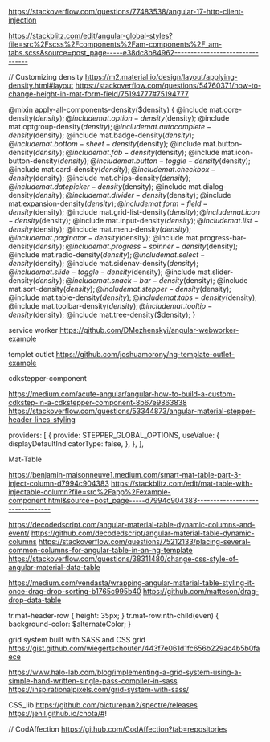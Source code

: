 

https://stackoverflow.com/questions/77483538/angular-17-http-client-injection

https://stackblitz.com/edit/angular-global-styles?file=src%2Fscss%2Fcomponents%2Fam-components%2F_am-tabs.scss&source=post_page-----e38dc8b84962--------------------------------

// Customizing density
https://m2.material.io/design/layout/applying-density.html#layout
https://stackoverflow.com/questions/54760371/how-to-change-height-in-mat-form-field/75194777#75194777

@mixin apply-all-components-density($density) {
  @include mat.core-density($density);
  @include mat.option-density($density);
  @include mat.optgroup-density($density);
  @include mat.autocomplete-density($density);
  @include mat.badge-density($density);
  @include mat.bottom-sheet-density($density);
  @include mat.button-density($density);
  @include mat.fab-density($density);
  @include mat.icon-button-density($density);
  @include mat.button-toggle-density($density);
  @include mat.card-density($density);
  @include mat.checkbox-density($density);
  @include mat.chips-density($density);
  @include mat.datepicker-density($density);
  @include mat.dialog-density($density);
  @include mat.divider-density($density);
  @include mat.expansion-density($density);
  @include mat.form-field-density($density);
  @include mat.grid-list-density($density);
  @include mat.icon-density($density);
  @include mat.input-density($density);
  @include mat.list-density($density);
  @include mat.menu-density($density);
  @include mat.paginator-density($density);
  @include mat.progress-bar-density($density);
  @include mat.progress-spinner-density($density);
  @include mat.radio-density($density);
  @include mat.select-density($density);
  @include mat.sidenav-density($density);
  @include mat.slide-toggle-density($density);
  @include mat.slider-density($density);
  @include mat.snack-bar-density($density);
  @include mat.sort-density($density);
  @include mat.stepper-density($density);
  @include mat.table-density($density);
  @include mat.tabs-density($density);
  @include mat.toolbar-density($density);
  @include mat.tooltip-density($density);
  @include mat.tree-density($density);
}





service worker
https://github.com/DMezhenskyi/angular-webworker-example

templet outlet
https://github.com/joshuamorony/ng-template-outlet-example

cdkstepper-component

https://medium.com/acute-angular/angular-how-to-build-a-custom-cdkstep-in-a-cdkstepper-component-8b67e9863838
https://stackoverflow.com/questions/53344873/angular-material-stepper-header-lines-styling

  providers: [
 {
 provide: STEPPER_GLOBAL_OPTIONS,
 useValue: {
  displayDefaultIndicatorType: false,
 },
 },
 ],







Mat-Table

https://benjamin-maisonneuve1.medium.com/smart-mat-table-part-3-inject-column-d7994c904383
https://stackblitz.com/edit/mat-table-with-injectable-column?file=src%2Fapp%2Fexample-component.html&source=post_page-----d7994c904383--------------------------------


https://decodedscript.com/angular-material-table-dynamic-columns-and-event/
https://github.com/decodedscript/angular-material-table-dynamic-columns
https://stackoverflow.com/questions/75212133/placing-several-common-columns-for-angular-table-in-an-ng-template
https://stackoverflow.com/questions/38311480/change-css-style-of-angular-material-data-table

https://medium.com/vendasta/wrapping-angular-material-table-styling-it-once-drag-drop-sorting-b1765c995b40
https://github.com/matteson/drag-drop-data-table


tr.mat-header-row {
    height: 35px;
}
tr.mat-row:nth-child(even) {
    background-color: $alternateColor;
}


 grid system built with SASS and CSS grid
https://gist.github.com/wiegertschouten/443f7e061d1fc656b229ac4b5b0faece




https://www.halo-lab.com/blog/implementing-a-grid-system-using-a-simple-hand-written-single-pass-compiler-in-sass
https://inspirationalpixels.com/grid-system-with-sass/

CSS_lib
https://github.com/picturepan2/spectre/releases
https://jenil.github.io/chota/#!

// CodAffection
https://github.com/CodAffection?tab=repositories


